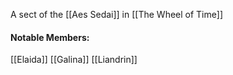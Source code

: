 A sect of the [[Aes Sedai]] in [[The Wheel of Time]]

#### Notable Members:

[[Elaida]]
[[Galina]]
[[Liandrin]]